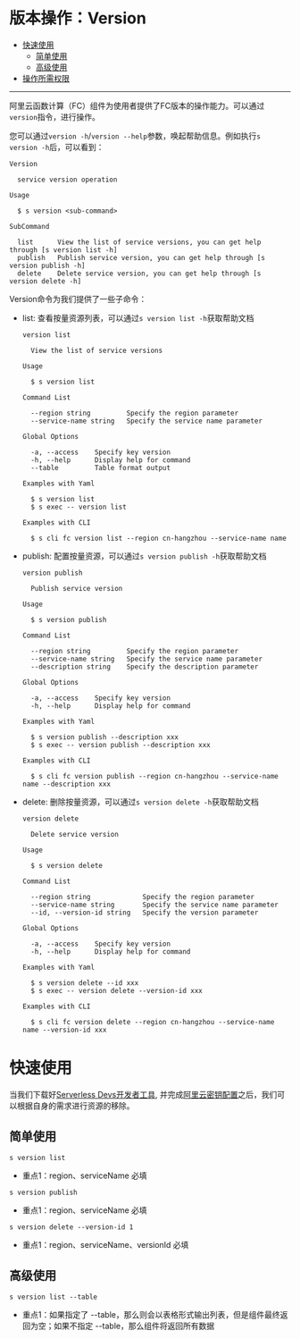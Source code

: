 # 版本操作：Version

- [快速使用](#快速使用)
  - [简单使用](#简单使用)
  - [高级使用](#高级使用)
- [操作所需权限](../Others/authority/command.md#version-指令)



------


阿里云函数计算（FC）组件为使用者提供了FC版本的操作能力。可以通过`version`指令，进行操作。

您可以通过`version -h`/`version --help`参数，唤起帮助信息。例如执行`s version -h`后，可以看到：

```
Version

  service version operation 

Usage

  $ s version <sub-command> 

SubCommand

  list      View the list of service versions, you can get help through [s version list -h] 
  publish   Publish service version, you can get help through [s version publish -h]        
  delete    Delete service version, you can get help through [s version delete -h]
```
Version命令为我们提供了一些子命令：
- list: 查看按量资源列表，可以通过`s version list -h`获取帮助文档
    ```
    version list

      View the list of service versions 

    Usage

      $ s version list 

    Command List

      --region string         Specify the region parameter       
      --service-name string   Specify the service name parameter 

    Global Options

      -a, --access    Specify key version        
      -h, --help      Display help for command 
      --table         Table format output      

    Examples with Yaml

      $ s version list         
      $ s exec -- version list 

    Examples with CLI

      $ s cli fc version list --region cn-hangzhou --service-name name 
    ```
- publish: 配置按量资源，可以通过`s version publish -h`获取帮助文档
    ```
    version publish

      Publish service version 

    Usage

      $ s version publish 

    Command List

      --region string         Specify the region parameter       
      --service-name string   Specify the service name parameter 
      --description string    Specify the description parameter  

    Global Options

      -a, --access    Specify key version        
      -h, --help      Display help for command 

    Examples with Yaml

      $ s version publish --description xxx         
      $ s exec -- version publish --description xxx 

    Examples with CLI

      $ s cli fc version publish --region cn-hangzhou --service-name name --description xxx 
    ```
- delete: 删除按量资源，可以通过`s version delete -h`获取帮助文档
    ```
    version delete

      Delete service version 

    Usage

      $ s version delete 

    Command List

      --region string             Specify the region parameter       
      --service-name string       Specify the service name parameter 
      --id, --version-id string   Specify the version parameter      

    Global Options

      -a, --access    Specify key version        
      -h, --help      Display help for command 

    Examples with Yaml

      $ s version delete --id xxx                 
      $ s exec -- version delete --version-id xxx 

    Examples with CLI

      $ s cli fc version delete --region cn-hangzhou --service-name name --version-id xxx 
    ```

# 快速使用

当我们下载好[Serverless Devs开发者工具](../Getting-started/Install-tutorial.md), 并完成[阿里云密钥配置](../Getting-started/Setting-up-credentials.md)之后，我们可以根据自身的需求进行资源的移除。


## 简单使用

```
s version list
```

- 重点1：region、serviceName 必填


```
s version publish
```

- 重点1：region、serviceName 必填


```
s version delete --version-id 1
```

- 重点1：region、serviceName、versionId 必填



## 高级使用


```
s version list --table
```

- 重点1：如果指定了 --table，那么则会以表格形式输出列表，但是组件最终返回为空；如果不指定 --table，那么组件将返回所有数据
